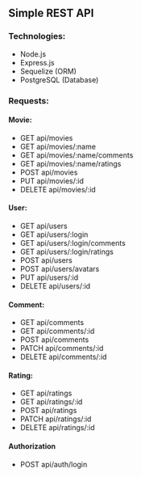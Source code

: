 ## Simple REST API

### Technologies: 

- Node.js
- Express.js
- Sequelize (ORM)
- PostgreSQL (Database)

### Requests:

#### Movie:

- GET api/movies
- GET api/movies/:name
- GET api/movies/:name/comments
- GET api/movies/:name/ratings
- POST api/movies
- PUT api/movies/:id
- DELETE api/movies/:id

#### User:

- GET api/users
- GET api/users/:login
- GET api/users/:login/comments
- GET api/users/:login/ratings
- POST api/users
- POST api/users/avatars
- PUT api/users/:id
- DELETE api/users/:id

#### Comment: 

- GET api/comments
- GET api/comments/:id
- POST api/comments
- PATCH api/comments/:id
- DELETE api/comments/:id

#### Rating:

- GET api/ratings
- GET api/ratings/:id
- POST api/ratings
- PATCH api/ratings/:id
- DELETE api/ratings/:id

#### Authorization

- POST api/auth/login